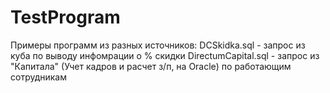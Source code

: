 # TestProgram
Примеры программ из разных источников:
DCSkidka.sql - запрос из куба по выводу инфомрации о % скидки
DirectumCapital.sql - запрос из "Капитала" (Учет кадров и расчет з/п, на Oracle) по работающим сотрудникам

